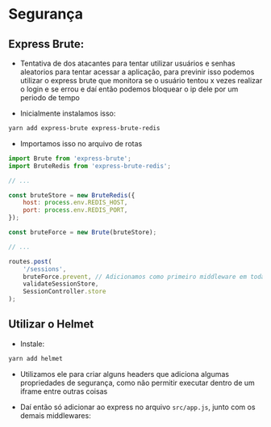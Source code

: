 # Segurança

## Express Brute:

- Tentativa de dos atacantes para tentar utilizar usuários e senhas aleatorios para tentar acessar a aplicação, para previnir isso podemos utilizar o express brute que monitora se o usuário tentou x vezes realizar o login e se errou e daí então podemos bloquear o ip dele por um periodo de tempo

- Inicialmente instalamos isso:

```bash
yarn add express-brute express-brute-redis
```

- Importamos isso no arquivo de rotas

```js
import Brute from 'express-brute';
import BruteRedis from 'express-brute-redis';

// ...

const bruteStore = new BruteRedis({
    host: process.env.REDIS_HOST,
    port: process.env.REDIS_PORT,
});

const bruteForce = new Brute(bruteStore);

// ...

routes.post(
    '/sessions',
    bruteForce.prevent, // Adicionamos como primeiro middleware em todas as rotas que desejamos
    validateSessionStore,
    SessionController.store
);
```


## Utilizar o Helmet

- Instale:

```bash
yarn add helmet
```

- Utilizamos ele para criar alguns headers que adiciona algumas propriedades de segurança, como não permitir executar dentro de um iframe entre outras coisas

- Daí então só adicionar ao express no arquivo `src/app.js`, junto com os demais middlewares:

```js

```
